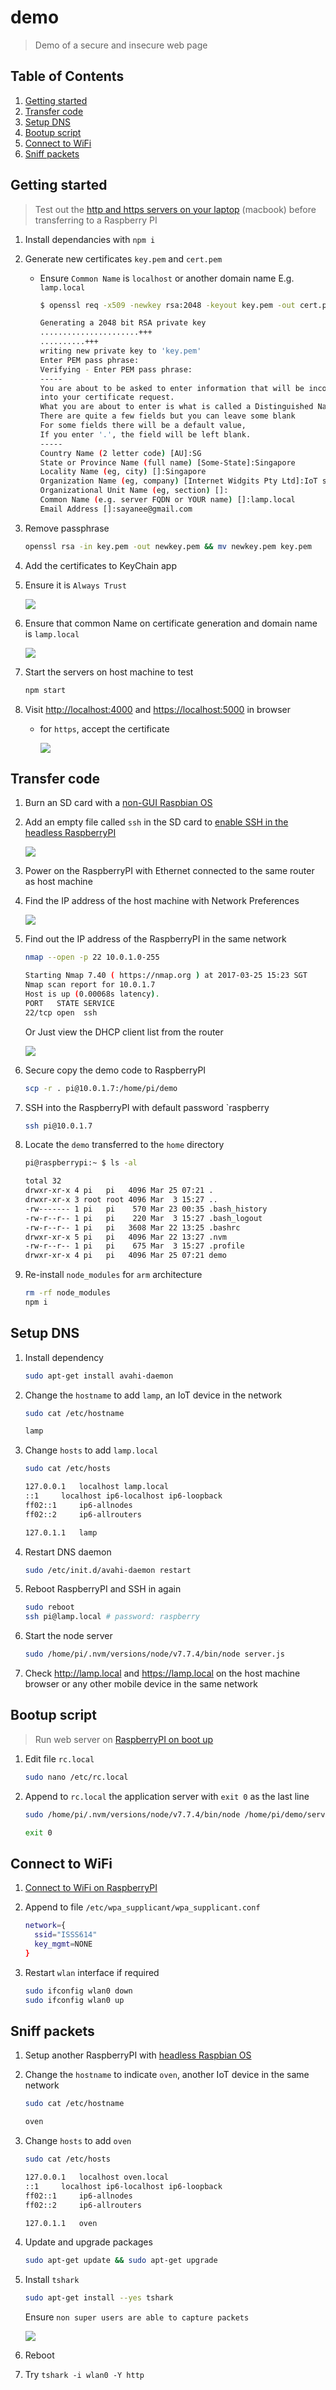 # demo

> Demo of a secure and insecure web page

## Table of Contents

1. [Getting started](#getting-started)
1. [Transfer code](#transfer-code)
1. [Setup DNS](#setup-dns)
1. [Bootup script](#bootup-script)
1. [Connect to WiFi](#connect-to-wifi)
1. [Sniff packets](#sniff-packets)

## Getting started

> Test out the [http and https servers on your laptop](http://blog.mgechev.com/2014/02/19/create-https-tls-ssl-application-with-express-nodejs/) (macbook) before transferring to a Raspberry PI

1. Install dependancies with `npm i`
1. Generate new certificates `key.pem` and `cert.pem`
    - Ensure `Common Name` is `localhost` or another domain name E.g. `lamp.local`

        ```sh
        $ openssl req -x509 -newkey rsa:2048 -keyout key.pem -out cert.pem -days 365

        Generating a 2048 bit RSA private key
        ......................+++
        ..........+++
        writing new private key to 'key.pem'
        Enter PEM pass phrase:
        Verifying - Enter PEM pass phrase:
        -----
        You are about to be asked to enter information that will be incorporated
        into your certificate request.
        What you are about to enter is what is called a Distinguished Name or a DN.
        There are quite a few fields but you can leave some blank
        For some fields there will be a default value,
        If you enter '.', the field will be left blank.
        -----
        Country Name (2 letter code) [AU]:SG
        State or Province Name (full name) [Some-State]:Singapore
        Locality Name (eg, city) []:Singapore
        Organization Name (eg, company) [Internet Widgits Pty Ltd]:IoT security demo
        Organizational Unit Name (eg, section) []:
        Common Name (e.g. server FQDN or YOUR name) []:lamp.local
        Email Address []:sayanee@gmail.com
        ```
1. Remove passphrase

    ```sh
    openssl rsa -in key.pem -out newkey.pem && mv newkey.pem key.pem
    ```
1. Add the certificates to KeyChain app
1. Ensure it is `Always Trust`

    ![](img/always-trust.png)
1. Ensure that common Name on certificate generation and domain name is `lamp.local`

    ![](img/certificate.png)
1. Start the servers on host machine to test

    ```sh
    npm start
    ```
1. Visit <http://localhost:4000> and <https://localhost:5000> in browser
    - for `https`, accept the certificate

        ![](img/https.png)

## Transfer code

1. Burn an SD card with a [non-GUI Raspbian OS](https://www.raspberrypi.org/downloads/)
1. Add an empty file called `ssh` in the SD card to [enable SSH in the headless RaspberryPI](https://www.raspberrypi.org/documentation/remote-access/ssh/)

    ![](img/enable-ssh.png)
1. Power on the RaspberryPI with Ethernet connected to the same router as host machine
1. Find the IP address of the host machine with Network Preferences

    ![](img/network.png)
1. Find out the IP address of the RaspberryPI in the same network

    ```sh
    nmap --open -p 22 10.0.1.0-255

    Starting Nmap 7.40 ( https://nmap.org ) at 2017-03-25 15:23 SGT
    Nmap scan report for 10.0.1.7
    Host is up (0.00068s latency).
    PORT   STATE SERVICE
    22/tcp open  ssh
    ```

    Or Just view the DHCP client list from the router

    ![](img/dhcp-client-list.png)
1. Secure copy the demo code to RaspberryPI

    ```sh
    scp -r . pi@10.0.1.7:/home/pi/demo
    ```
1. SSH into the RaspberryPI with default password `raspberry

    ```sh
    ssh pi@10.0.1.7
    ```
1. Locate the `demo` transferred to the `home` directory

    ```sh
    pi@raspberrypi:~ $ ls -al

    total 32
    drwxr-xr-x 4 pi   pi   4096 Mar 25 07:21 .
    drwxr-xr-x 3 root root 4096 Mar  3 15:27 ..
    -rw------- 1 pi   pi    570 Mar 23 00:35 .bash_history
    -rw-r--r-- 1 pi   pi    220 Mar  3 15:27 .bash_logout
    -rw-r--r-- 1 pi   pi   3608 Mar 22 13:25 .bashrc
    drwxr-xr-x 5 pi   pi   4096 Mar 22 13:27 .nvm
    -rw-r--r-- 1 pi   pi    675 Mar  3 15:27 .profile
    drwxr-xr-x 4 pi   pi   4096 Mar 25 07:21 demo
    ```
1. Re-install `node_modules` for `arm` architecture

    ```sh
    rm -rf node_modules
    npm i
    ```

## Setup DNS

1. Install dependency

    ```sh
    sudo apt-get install avahi-daemon
    ```
1. Change the `hostname` to add `lamp`, an IoT device in the network

    ```sh
    sudo cat /etc/hostname

    lamp
    ```
1. Change `hosts` to add `lamp.local`

    ```sh
    sudo cat /etc/hosts

    127.0.0.1	localhost lamp.local
    ::1		localhost ip6-localhost ip6-loopback
    ff02::1		ip6-allnodes
    ff02::2		ip6-allrouters

    127.0.1.1	lamp
    ```
1. Restart DNS daemon

    ```sh
    sudo /etc/init.d/avahi-daemon restart
    ```
1. Reboot RaspberryPI and SSH in again

    ```sh
    sudo reboot
    ssh pi@lamp.local # password: raspberry
    ```
1. Start the node server

    ```sh
    sudo /home/pi/.nvm/versions/node/v7.7.4/bin/node server.js
    ```
1. Check <http://lamp.local> and <https://lamp.local> on the host machine browser or any other mobile device in the same network

## Bootup script

> Run web server on [RaspberryPI on boot up](https://www.raspberrypi.org/documentation/linux/usage/rc-local.md)

1. Edit file `rc.local`

    ```sh
    sudo nano /etc/rc.local
    ```
1. Append to `rc.local` the application server with `exit 0` as the last line

    ```sh
    sudo /home/pi/.nvm/versions/node/v7.7.4/bin/node /home/pi/demo/server.js >> /home/pi/lamp.log 2>&1 &

    exit 0
    ```

## Connect to WiFi

1. [Connect to WiFi on RaspberryPI](https://www.raspberrypi.org/documentation/configuration/wireless/wireless-cli.md)
1. Append to file `/etc/wpa_supplicant/wpa_supplicant.conf`

    ```sh
    network={
      ssid="ISSS614"
      key_mgmt=NONE
    }
    ```
1. Restart `wlan` interface if required

    ```sh
    sudo ifconfig wlan0 down
    sudo ifconfig wlan0 up
    ```

## Sniff packets

1. Setup another RaspberryPI with [headless Raspbian OS](https://www.raspberrypi.org/downloads/)
1. Change the `hostname` to indicate `oven`, another IoT device in the same network

    ```sh
    sudo cat /etc/hostname

    oven
    ```
1. Change `hosts` to add `oven`

    ```sh
    sudo cat /etc/hosts

    127.0.0.1	localhost oven.local
    ::1		localhost ip6-localhost ip6-loopback
    ff02::1		ip6-allnodes
    ff02::2		ip6-allrouters

    127.0.1.1	oven
    ```
1. Update and upgrade packages

    ```sh
    sudo apt-get update && sudo apt-get upgrade
    ```
1. Install `tshark`

    ```sh
    sudo apt-get install --yes tshark
    ```

    Ensure `non super users are able to capture packets`

    ![](img/configure-wireshark.png)


1. Reboot
1. Try `tshark -i wlan0 -Y http`
